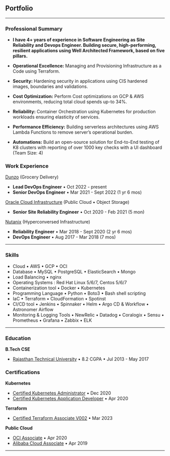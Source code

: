 ## Portfolio

---

### Professional Summary
- **I have 4+ years of experience in Software Engineering as Site Reliability and Devops Engineer. Building secure, high-performing, resilient applications using Well Architected Framework, based on five pillars.**

- **Operational Excellence:** Managing and Provisioning Infrastructure as a Code using Terraform.
- **Security:** Hardening security in applications using CIS hardened images, boundaries and validations.
- **Cost Optimization:** Perform Cost optimizations on GCP & AWS environments, reducing total cloud spends up-to 34%.
- **Reliability:** Container Orchestration using Kubernetes for production workloads ensuring elasticity of services.
- **Performance Efficiency:** Building serverless architectures using AWS Lambda Functions to remove
server’s operational burden.
- **Automations:** Build an open-source solution for End-to-End testing of K8 clusters with reporting of
over 1000 key checks with a UI dashboard (Team Size: 4)

### Work Experience

[Dunzo](/dunzo) (Grocery Delivery)
- **Lead DevOps Engineer** • Oct 2022 - present
- **Senior DevOps Engineer** • Mar 2021 - Sept 2022 (1 yr 6 mos)

[Oracle Cloud Infrastructure](/oci) (Public Cloud • Object Storage)
- **Senior Site Reliability Engineer** • Oct 2020 - Feb 2021 (5 mon)

[Nutanix](/nutanix) (Hyperconversed Infrastructure)
- **Reliability Engineer** • Mar 2018 - Sept 2020  (2 yr 6 mos)
- **DevOps Engineer** • Aug 2017 - Mar 2018  (7 mos)

---

### Skills

- Cloud • AWS • GCP • OCI
- Database • MySQL • PostgreSQL • ElasticSearch • Mongo
- Load Balancing  • nginx
- Operating Systems : Red Hat Linux 5/6/7, Centos 5/6/7
- Containerization tool • Docker • Kubernetes
- Programming Language • Python • Boto3 • Bash shell scripting
- IaC • Terraform • CloudFormation • Spotinst
- CI/CD tool • Jenkins • Spinnaker • Helm • Argo CD & Workflow • Astronomer Airflow
- Monitoring & Logging Tools • NewRelic • Datadog • Coralogix • Sensu • Prometheus • Grafana • Zabbix • ELK

---

### Education

**B.Tech CSE**
- <a href="https://www.rtu.ac.in/" target="_blank">Rajasthan Technical University</a> • 8.2 CGPA • Jul 2013 - May 2017

### Certifications

**Kubernetes**
- <a href="https://www.credly.com/badges/c2915aa5-680f-46b4-a4d9-cf67aba1da42/public_url" target="_blank">Certified Kubernetes Administrator</a> • Dec 2020
- <a href="https://www.credly.com/badges/3050cce9-db52-48cd-9eb6-fd87b4e2bc98/public_url" target="_blank">Certified Kubernetes Application Developer</a> • Apr 2020

**Terraform**
- <a href="https://www.credly.com/badges/50e5f574-cef9-4fcd-9f64-0137f5b08eb2/public_url" target="_blank">Certified Terraform Associate V002</a> • Mar 2023

**Public Cloud**
- <a href="https://www.credly.com/badges/e0763788-466f-4d8e-b444-6a94288ad912/public_url" target="_blank">OCI Associate</a> • Apr 2020
- <a href="https://in.alibabacloud.com/en" target="_blank">Alibaba Cloud Associate</a> • Apr 2019

---
